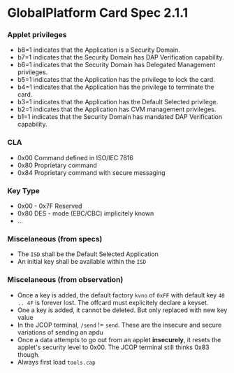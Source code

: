 # GlobalPlatform Card Spec 2.1.1

### Applet privileges
- b8=1 indicates that the Application is a Security Domain.
- b7=1 indicates that the Security Domain has DAP Verification capability.
- b6=1 indicates that the Security Domain has Delegated Management privileges.
- b5=1 indicates that the Application has the privilege to lock the card.
- b4=1 indicates that the Application has the privilege to terminate the card.
- b3=1 indicates that the Application has the Default Selected privilege.
- b2=1 indicates that the Application has CVM management privileges.
- b1=1 indicates that the Security Domain has mandated DAP Verification capability.

### CLA
- 0x00 Command defined in ISO/IEC 7816
- 0x80 Proprietary command
- 0x84 Proprietary command with secure messaging

### Key Type
- 0x00 - 0x7F Reserved
- 0x80 DES - mode (EBC/CBC) implicitely known
- ...

### Miscelaneous (from specs)
- The `ISD` shall be the Default Selected Application
- An initial key shall be available within the `ISD`

### Miscelaneous (from observation)
- Once a key is added, the default factory `kvno` of `0xFF` with default key `40 .. 4F` is forever lost. The offcard must explicitely declare a keyset.
- One a key is added, it cannot be deleted. But only replaced with new key value
- In the JCOP terminal, `/send` != `send`. These are the insecure and secure variations of sending an apdu
- Once a data attempts to go out from an applet **insecurely**, it resets the applet's security level to 0x00. The JCOP terminal still thinks 0x83 though. 
- Always first load `tools.cap`  
